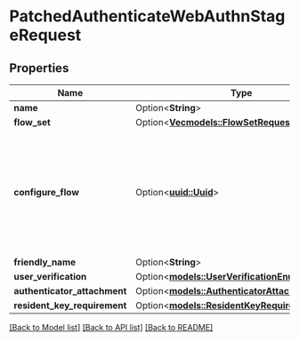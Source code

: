 # PatchedAuthenticateWebAuthnStageRequest

## Properties

Name | Type | Description | Notes
------------ | ------------- | ------------- | -------------
**name** | Option<**String**> |  | [optional]
**flow_set** | Option<[**Vec<models::FlowSetRequest>**](FlowSetRequest.md)> |  | [optional]
**configure_flow** | Option<[**uuid::Uuid**](uuid::Uuid.md)> | Flow used by an authenticated user to configure this Stage. If empty, user will not be able to configure this stage. | [optional]
**friendly_name** | Option<**String**> |  | [optional]
**user_verification** | Option<[**models::UserVerificationEnum**](UserVerificationEnum.md)> |  | [optional]
**authenticator_attachment** | Option<[**models::AuthenticatorAttachmentEnum**](AuthenticatorAttachmentEnum.md)> |  | [optional]
**resident_key_requirement** | Option<[**models::ResidentKeyRequirementEnum**](ResidentKeyRequirementEnum.md)> |  | [optional]

[[Back to Model list]](../README.md#documentation-for-models) [[Back to API list]](../README.md#documentation-for-api-endpoints) [[Back to README]](../README.md)


